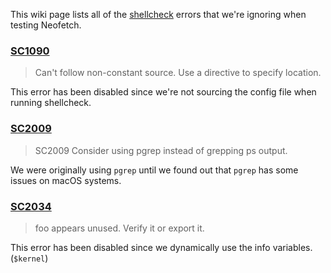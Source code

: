 This wiki page lists all of the [shellcheck](https://www.shellcheck.net/) errors that we're ignoring when testing Neofetch.


### [SC1090](https://github.com/koalaman/shellcheck/wiki/SC1090)

> Can't follow non-constant source. Use a directive to specify location.

This error has been disabled since we're not sourcing the config file when running shellcheck.


### [SC2009](https://github.com/koalaman/shellcheck/wiki/SC2009)

> SC2009 Consider using pgrep instead of grepping ps output.

We were originally using `pgrep` until we found out that `pgrep` has some issues on macOS systems.


### [SC2034](https://github.com/koalaman/shellcheck/wiki/SC2034)

> foo appears unused. Verify it or export it.

This error has been disabled since we dynamically use the info variables. (`$kernel`)


